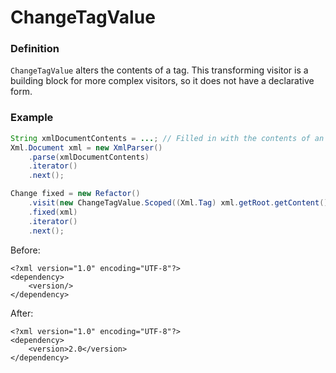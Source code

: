 # ChangeTagValue

### Definition

`ChangeTagValue` alters the contents of a tag.
This transforming visitor is a building block for more complex visitors, so it does not have a declarative form.

### Example

```java
String xmlDocumentContents = ...; // Filled in with the contents of an xml document
Xml.Document xml = new XmlParser()
    .parse(xmlDocumentContents)
    .iterator()
    .next();

Change fixed = new Refactor()
    .visit(new ChangeTagValue.Scoped((Xml.Tag) xml.getRoot.getContent().get(0), "2.0"))
    .fixed(xml)
    .iterator()
    .next();
```

Before:

```markup
<?xml version="1.0" encoding="UTF-8"?>
<dependency>
    <version/>
</dependency>
```

After:

```markup
<?xml version="1.0" encoding="UTF-8"?>
<dependency>
    <version>2.0</version>
</dependency>
```

